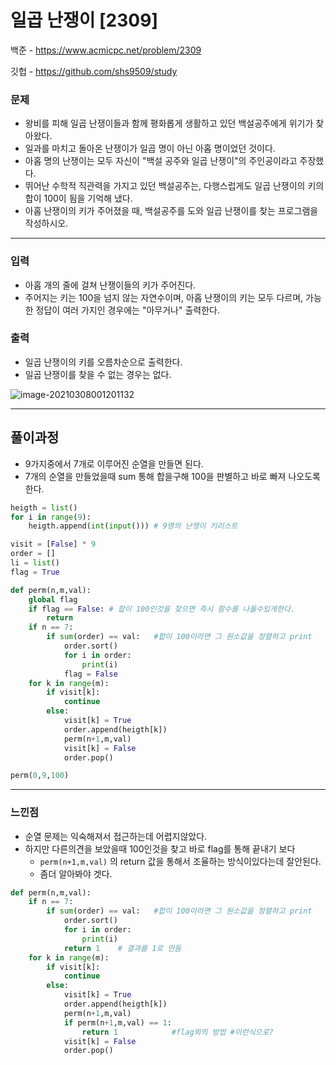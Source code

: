 # 일곱 난쟁이 [2309]

백준 - https://www.acmicpc.net/problem/2309

깃헙 - https://github.com/shs9509/study



### 문제

- 왕비를 피해 일곱 난쟁이들과 함께 평화롭게 생활하고 있던 백설공주에게 위기가 찾아왔다. 
- 일과를 마치고 돌아온 난쟁이가 일곱 명이 아닌 아홉 명이었던 것이다.
- 아홉 명의 난쟁이는 모두 자신이 "백설 공주와 일곱 난쟁이"의 주인공이라고 주장했다. 
- 뛰어난 수학적 직관력을 가지고 있던 백설공주는, 다행스럽게도 일곱 난쟁이의 키의 합이 100이 됨을 기억해 냈다.
- 아홉 난쟁이의 키가 주어졌을 때, 백설공주를 도와 일곱 난쟁이를 찾는 프로그램을 작성하시오.



------



### 입력

- 아홉 개의 줄에 걸쳐 난쟁이들의 키가 주어진다. 
- 주어지는 키는 100을 넘지 않는 자연수이며, 아홉 난쟁이의 키는 모두 다르며, 가능한 정답이 여러 가지인 경우에는 "아무거나" 출력한다.

### 출력

- 일곱 난쟁이의 키를 오름차순으로 출력한다. 
- 일곱 난쟁이를 찾을 수 없는 경우는 없다.



![image-20210308001201132](C:\Users\ssej0\Desktop\알고리즘\마크다운정리\image\image-20210308001201132.png)



-----



## 풀이과정



- 9가지중에서 7개로 이루어진 순열을 만들면 된다.
- 7개의 순열을 만들었을때 sum 통해 합을구해 100을 판별하고 바로 빠져 나오도록 한다.



```python
heigth = list()
for i in range(9):
    heigth.append(int(input())) # 9명의 난쟁이 키리스트

visit = [False] * 9
order = []
li = list()
flag = True

def perm(n,m,val):
    global flag
    if flag == False: # 합이 100인것을 찾으면 즉시 함수를 나올수있게한다.
        return  
    if n == 7:
        if sum(order) == val:   #합이 100이라면 그 원소값을 정렬하고 print
            order.sort()
            for i in order:
                print(i) 
            flag = False  
    for k in range(m):
        if visit[k]:
            continue
        else:
            visit[k] = True
            order.append(heigth[k])
            perm(n+1,m,val)
            visit[k] = False
            order.pop()

perm(0,9,100)
```



-------



### 느낀점

- 순열 문제는 익숙해져서 접근하는데 어렵지않았다. 
- 하지만 다른의견을 보았을때 100인것을 찾고 바로 flag를 통해 끝내기 보다
  - `perm(n+1,m,val)` 의 return 값을 통해서 조율하는 방식이있다는데 잘안된다. 
  - 좀더 알아봐야 겟다.

```python
def perm(n,m,val):
    if n == 7:
        if sum(order) == val:   #합이 100이라면 그 원소값을 정렬하고 print
            order.sort()
            for i in order:
                print(i) 
        	return 1	# 결과를 1로 만듬
    for k in range(m):
        if visit[k]:
            continue
        else:
            visit[k] = True
            order.append(heigth[k])
            perm(n+1,m,val)
            if perm(n+1,m,val) == 1:
                return 1            #flag외의 방법 #이런식으로?
            visit[k] = False
            order.pop()
```

